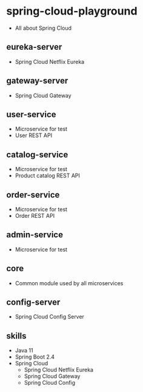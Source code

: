# spring-cloud-playground
* All about Spring Cloud 

## eureka-server
* Spring Cloud Netflix Eureka

## gateway-server
* Spring Cloud Gateway

## user-service
* Microservice for test
* User REST API

## catalog-service
* Microservice for test
* Product catalog REST API

## order-service
* Microservice for test
* Order REST API

## admin-service
* Microservice for test

## core
* Common module used by all microservices

## config-server
* Spring Cloud Config Server

## skills
* Java 11
* Spring Boot 2.4
* Spring Cloud
  * Spring Cloud Netflix Eureka
  * Spring Cloud Gateway
  * Spring Cloud Config
